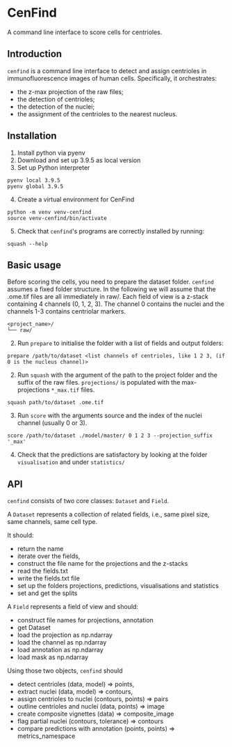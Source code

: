 # CenFind

A command line interface to score cells for centrioles.

## Introduction

`cenfind` is a command line interface to detect and assign centrioles in immunofluorescence images of human cells. Specifically, it orchestrates:

- the z-max projection of the raw files;
- the detection of centrioles;
- the detection of the nuclei;
- the assignment of the centrioles to the nearest nucleus.

## Installation
1. Install python via pyenv
2. Download and set up 3.9.5 as local version
3. Set up Python interpreter
```shell
pyenv local 3.9.5
pyenv global 3.9.5
```
4. Create a virtual environment for CenFind
```shell
python -m venv venv-cenfind
source venv-cenfind/bin/activate
```

5. Check that `cenfind`'s programs are correctly installed by running:

```shell
squash --help
```

## Basic usage
Before scoring the cells, you need to prepare the dataset folder. 
`cenfind` assumes a fixed folder structure. 
In the following we will assume that the .ome.tif files are all immediately in raw/. 
Each field of view is a z-stack containing 4 channels (0, 1, 2, 3). The channel 0 contains the nuclei and the channels 1-3 contains centriolar markers.

```text
<project_name>/
└── raw/
```
2. Run `prepare` to initialise the folder with a list of fields and output folders:
```shell
prepare /path/to/dataset <list channels of centrioles, like 1 2 3, (if 0 is the nucleus channel)>
```

2. Run `squash` with the argument of the path to the project folder and the suffix of the raw files. `projections/` is populated with the max-projections `*_max.tif` files.
```shell
squash path/to/dataset .ome.tif
```

3. Run `score` with the arguments source and the index of the nuclei channel (usually 0 or 3).
```shell
score /path/to/dataset ./model/master/ 0 1 2 3 --projection_suffix '_max'
```

4. Check that the predictions are satisfactory by looking at the folder `visualisation` and under `statistics/`

## API

`cenfind` consists of two core classes: `Dataset` and `Field`.

A `Dataset` represents a collection of related fields, i.e., same pixel size, same channels, same cell type.

It should:
- return the name
- iterate over the fields,
- construct the file name for the projections and the z-stacks
- read the fields.txt
- write the fields.txt file
- set up the folders projections, predictions, visualisations and statistics
- set and get the splits

A `Field` represents a field of view and should:

- construct file names for projections, annotation
- get Dataset
- load the projection as np.ndarray
- load the channel as np.ndarray
- load annotation as np.ndarray
- load mask as np.ndarray

Using those two objects, `cenfind` should

- detect centrioles (data, model) => points,
- extract nuclei (data, model) => contours,
- assign centrioles to nuclei (contours, points) => pairs
- outline centrioles and nuclei (data, points) => image
- create composite vignettes (data) => composite_image
- flag partial nuclei (contours, tolerance) => contours
- compare predictions with annotation (points, points) => metrics_namespace
